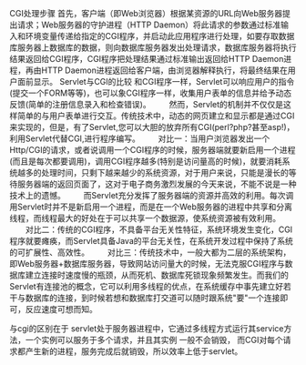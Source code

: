 CGI处理步骤
首先，客户端（即Web浏览器）根据某资源的URL向Web服务器提出请求；Web服务器的守护进程（HTTP Daemon）将此请求的参数通过标准输入和环境变量传递给指定的CGI程序，并启动此应用程序进行处理，如要存取数据库服务器上数据库的数据，则向数据库服务器发出处理请求，数据库服务器将执行结果返回给CGI程序，CGI程序把处理结果通过标准输出返回给HTTP Daemon进程，再由HTTP Daemon进程返回给客户端，由浏览器解释执行，将最终结果在用户面前显示。
Servlet与CGI的比较
和CGI程序一样，Servlet可以响应用户的指令(提交一个FORM等等)，也可以象CGI程序一样，收集用户表单的信息并给予动态反馈(简单的注册信息录入和检查错误)。
　　然而，Servlet的机制并不仅仅是这样简单的与用户表单进行交互。传统技术中，动态的网页建立和显示都是通过CGI来实现的，但是，有了Servlet,您可以大胆的放弃所有CGI(perl?php?甚至asp!)，利用Servlet代替CGI,进行程序编写。
　　对比一：当用户浏览器发出一个Http/CGI的请求，或者说调用一个CGI程序的时候，服务器端就要新启用一个进程(而且是每次都要调用)，调用CGI程序越多(特别是访问量高的时候)，就要消耗系统越多的处理时间，只剩下越来越少的系统资源，对于用户来说，只能是漫长的等待服务器端的返回页面了，这对于电子商务激烈发展的今天来说，不能不说是一种技术上的遗憾。
　　而Servlet充分发挥了服务器端的资源并高效的利用。每次调用Servlet时并不是新启用一个进程，而是在一个Web服务器的进程中共享和分离线程，而线程最大的好处在于可以共享一个数据源，使系统资源被有效利用。
　　对比二：传统的CGI程序，不具备平台无关性特征，系统环境发生变化，CGI程序就要瘫痪，而Servlet具备Java的平台无关性，在系统开发过程中保持了系统的可扩展性、高效性。
　　对比三：传统技术中，一般大都为二层的系统架构，即Web服务器+数据库服务器，导致网站访问量大的时候，无法克服CGI程序与数据库建立连接时速度慢的瓶颈，从而死机、数据库死锁现象频繁发生。而我们的Servlet有连接池的概念，它可以利用多线程的优点，在系统缓存中事先建立好若干与数据库的连接，到时候若想和数据库打交道可以随时跟系统"要"一个连接即可，反应速度可想而知。
 
 
与cgi的区别在于
servlet处于服务器进程中，它通过多线程方式运行其service方法，一个实例可以服务于多个请求，并且其实例    一般不会销毁，
而CGI对每个请求都产生新的进程，服务完成后就销毁，所以效率上低于servlet。